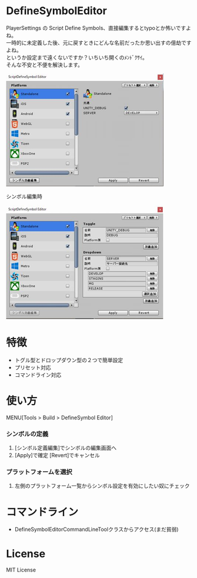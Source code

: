 # DefineSymbolEditor
PlayerSettings の Script Define Symbols、直接編集するとtypoとか怖いですよね。<br>
一時的に未定義した後、元に戻すときにどんな名前だったか思い出すの億劫ですよね。<br>
というか設定まで遠くないですか？いちいち開くのﾒﾝﾄﾞｸｻｲ。<br>
そんな不安と不便を解決します。<br>


![image](README_files/ScriptDefineEditor_Image_01.jpg)

シンボル編集時

![image](README_files/ScriptDefineEditor_Image_02.jpg)

# 特徴

* トグル型とドロップダウン型の２つで簡単設定
* プリセット対応
* コマンドライン対応


# 使い方

MENU[Tools > Build > DefineSymbol Editor]

### シンボルの定義

1. [シンボル定義編集]でシンボルの編集画面へ
2. [Apply]で確定 [Revert]でキャンセル


### プラットフォームを選択

1. 左側のプラットフォーム一覧からシンボル設定を有効にしたい奴にチェック


# コマンドライン

* DefineSymbolEditorCommandLineToolクラスからアクセス(まだ貧弱)


# License

MIT License
